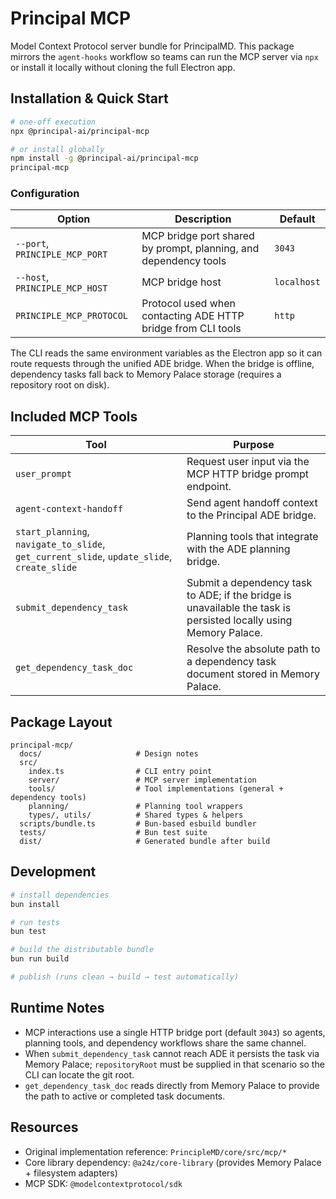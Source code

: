 # Principal MCP

Model Context Protocol server bundle for PrincipalMD. This package mirrors the `agent-hooks` workflow so teams can run the MCP server via `npx` or install it locally without cloning the full Electron app.

## Installation & Quick Start

```bash
# one-off execution
npx @principal-ai/principal-mcp

# or install globally
npm install -g @principal-ai/principal-mcp
principal-mcp
```

### Configuration

| Option | Description | Default |
| ------ | ----------- | ------- |
| `--port`, `PRINCIPLE_MCP_PORT` | MCP bridge port shared by prompt, planning, and dependency tools | `3043` |
| `--host`, `PRINCIPLE_MCP_HOST` | MCP bridge host | `localhost` |
| `PRINCIPLE_MCP_PROTOCOL` | Protocol used when contacting ADE HTTP bridge from CLI tools | `http` |

The CLI reads the same environment variables as the Electron app so it can route requests through the unified ADE bridge. When the bridge is offline, dependency tasks fall back to Memory Palace storage (requires a repository root on disk).

## Included MCP Tools

| Tool | Purpose |
| ---- | ------- |
| `user_prompt` | Request user input via the MCP HTTP bridge prompt endpoint. |
| `agent-context-handoff` | Send agent handoff context to the Principal ADE bridge. |
| `start_planning`, `navigate_to_slide`, `get_current_slide`, `update_slide`, `create_slide` | Planning tools that integrate with the ADE planning bridge. |
| `submit_dependency_task` | Submit a dependency task to ADE; if the bridge is unavailable the task is persisted locally using Memory Palace. |
| `get_dependency_task_doc` | Resolve the absolute path to a dependency task document stored in Memory Palace. |

## Package Layout

```
principal-mcp/
  docs/                     # Design notes
  src/
    index.ts                # CLI entry point
    server/                 # MCP server implementation
    tools/                  # Tool implementations (general + dependency tools)
    planning/               # Planning tool wrappers
    types/, utils/          # Shared types & helpers
  scripts/bundle.ts         # Bun-based esbuild bundler
  tests/                    # Bun test suite
  dist/                     # Generated bundle after build
```

## Development

```bash
# install dependencies
bun install

# run tests
bun test

# build the distributable bundle
bun run build

# publish (runs clean → build → test automatically)

```

## Runtime Notes

- MCP interactions use a single HTTP bridge port (default `3043`) so agents, planning tools, and dependency workflows share the same channel.
- When `submit_dependency_task` cannot reach ADE it persists the task via Memory Palace; `repositoryRoot` must be supplied in that scenario so the CLI can locate the git root.
- `get_dependency_task_doc` reads directly from Memory Palace to provide the path to active or completed task documents.

## Resources

- Original implementation reference: `PrincipleMD/core/src/mcp/*`
- Core library dependency: `@a24z/core-library` (provides Memory Palace + filesystem adapters)
- MCP SDK: `@modelcontextprotocol/sdk`